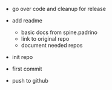 - go over code and cleanup for release

- add readme
  - basic docs from spine.padrino
  - link to original repo
  - document needed repos
  
- init repo
- first commit
- push to github
